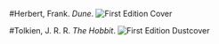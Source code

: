 #Herbert, Frank. *Dune*.
![First Edition Cover](https://upload.wikimedia.org/wikipedia/en/5/5a/FrankHerbert_Dune_1st.jpg)

#Tolkien, J. R. R. *The Hobbit*.
![First Edition Dustcover](https://upload.wikimedia.org/wikipedia/en/3/30/Hobbit_cover.JPG)